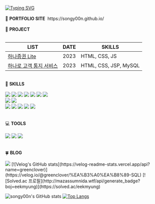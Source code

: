 <div align="left">
<a href="https://git.io/typing-svg"><img src="https://readme-typing-svg.demolab.com?font=Cormorant+Garamond&weight=700&pause=1000&color=04C085FF&width=630&lines=Digital+Hanaro++Financial+Services+Developer+Program" alt="Typing SVG" /></a> 
<br><br>
 🔗&nbsp;<strong>PORTFOLIO SITE</strong>&nbsp;&nbsp;https://songy00n.github.io/
<br><br>
📑&nbsp;<strong>PROJECT</strong><br><br>
 
LIST | DATE | SKILLS 
------------|------|-------
[하나증권 Lite](https://github.com/Hanaro-FirstAssignment-Team2/FrontEnd) | 2023 | HTML, CSS, JS 
[하나로 고객 통지 서비스](https://github.com/hanaro-messaging-service/backend) | 2023 | HTML, CSS, JSP, MySQL 
<br>
🌟&nbsp;<strong>SKILLS</strong><br><br>
<img src="https://img.shields.io/badge/java-6DB33F?style=for-the-badge&logo=java&logoColor=white"> <img src="https://img.shields.io/badge/python-3776AB?style=for-the-badge&logo=python&logoColor=white"> <img src="https://img.shields.io/badge/c-A8B9CC?style=for-the-badge&logo=c&logoColor=black"> <img src="https://img.shields.io/badge/javascript-F7DF1E?style=for-the-badge&logo=javascript&logoColor=black"> <img src="https://img.shields.io/badge/jquery-0769AD?style=for-the-badge&logo=jqueryp&logoColor=black"> <img src="https://img.shields.io/badge/html5-E34F26?style=for-the-badge&logo=html5&logoColor=white"> <img src="https://img.shields.io/badge/css3-1572B6?style=for-the-badge&logo=css3&logoColor=white"><br>
<img src="https://img.shields.io/badge/spring-6DB33F?style=for-the-badge&logo=spring&logoColor=white"> <img src="https://img.shields.io/badge/spring%20boot-6DB33F?style=for-the-badge&logo=springboot&logoColor=white"><br>
<img src="https://img.shields.io/badge/oracle-F80000?style=for-the-badge&logo=oracle&logoColor=white"> <img src="https://img.shields.io/badge/mysql-4479A1?style=for-the-badge&logo=mysql&logoColor=white"> <img src="https://img.shields.io/badge/mariadb-0035451?style=for-the-badge&logo=mariadb&logoColor=white"> <img src="https://img.shields.io/badge/postgresql-4169E1?style=for-the-badge&logo=postgresql&logoColor=white"> <img src="https://img.shields.io/badge/sqlite-003B57?style=for-the-badge&logo=sqlite&logoColor=white"><br><br><br>
💻&nbsp;<strong>TOOLS</strong><br><br>
 <img src="https://img.shields.io/badge/intellij%20idea-000000?style=for-the-badge&logo=intellijidea&logoColor=white"> <img src="https://img.shields.io/badge/eclipse%20ide-2C2255?style=for-the-badge&logo=eclipseide&logoColor=white"> <img src="https://img.shields.io/badge/visual%20studiio%20code-007ACC?style=for-the-badge&logo=visualstudiocode&logoColor=white">
<br><br><br>
🍀&nbsp;<strong>BLOG</strong><br><br>
<a href="https://velog.io/@greenclover" target="_blank"><img src="https://img.shields.io/badge/velog-6DB33F?style=for-the-badge&logo=velog&logoColor=white"></a>
[![Velog's GitHub stats](https://velog-readme-stats.vercel.app/api?name=greenclover)](https://velog.io/@greenclover/%EA%B3%A0%EA%B8%89-SQL)
 [![Solved.ac
프로필](http://mazassumnida.wtf/api/generate_badge?boj=eekmyung)](https://solved.ac/eekmyung)
  
![songy00n's GitHub stats](https://github-readme-stats.vercel.app/api?username=songy00n&show_icons=true&theme=vue)
[![Top Langs](https://github-readme-stats.vercel.app/api/top-langs/?username=songy00n&layout=donut)](https://github.com/anuraghazra/github-readme-stats)

 </div>
